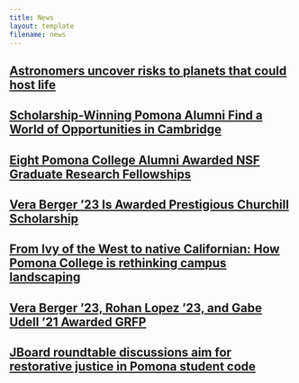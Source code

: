 ```yaml
---
title: News
layout: template
filename: news
--- 
```


## [Astronomers uncover risks to planets that could host life](https://www.cam.ac.uk/research/news/astronomers-uncover-risks-to-planets-that-could-host-life)

## [Scholarship-Winning Pomona Alumni Find a World of Opportunities in Cambridge](https://www.pomona.edu/news/2024/06/12-scholarship-winning-pomona-alumni-find-world-opportunities-cambridge)

## [Eight Pomona College Alumni Awarded NSF Graduate Research Fellowships](https://www.pomona.edu/news/2024/06/11-eight-pomona-college-alumni-awarded-nsf-graduate-research-fellowships)

## [Vera Berger ’23 Is Awarded Prestigious Churchill Scholarship](https://www.pomona.edu/news/2023/01/10-vera-berger-23-awarded-prestigious-churchill-scholarship)

## [From Ivy of the West to native Californian: How Pomona College is rethinking campus landscaping](https://tsl.news/from-ivy-of-the-west-to-native-californian-how-pomona-college-is-rethinking-campus-landscaping/)

## [Vera Berger ’23, Rohan Lopez ’23, and Gabe Udell ’21 Awarded GRFP](https://www.pomona.edu/academics/departments/mathematics-statistics/departmental-news/posts/vera-berger-23-rohan-lopez-23-and-gabe-udell-21-awarded-grfp)

## [JBoard roundtable discussions aim for restorative justice in Pomona student code](https://tsl.news/jboard-rountable-discussions/)
